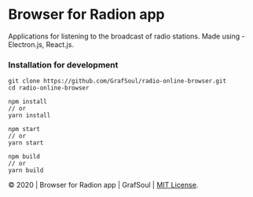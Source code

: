 # Browser for Radion app

Applications for listening to the broadcast of radio stations. Made using - Electron.js, React.js.

### Installation for development

```
git clone https://github.com/GrafSoul/radio-online-browser.git
cd radio-online-browser

npm install
// or
yarn install

npm start
// or
yarn start

npm build
// or
yarn build
```

&#169; 2020 | Browser for Radion app | GrafSoul | [MIT License].

[mit license]: https://github.com/GrafSoul/radio-online-browser/blob/master/LICENSE
